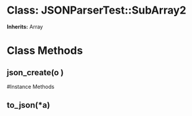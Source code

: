 # Class: JSONParserTest::SubArray2
**Inherits:** Array
    



# Class Methods
## json_create(o ) [](#method-c-json_create)

#Instance Methods
## to_json(*a) [](#method-i-to_json)

